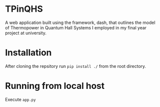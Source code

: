 # TPinQHS
A web application built using the framework, dash, that outlines the model of Thermopower in Quantum Hall Systems I employed in my final year project at university.
# Installation
After cloning the repsitory run ```pip install ./``` from the root directory.
# Running from local host
Execute ```app.py```
